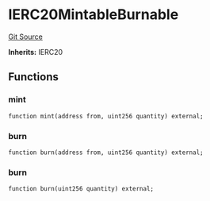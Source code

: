# IERC20MintableBurnable
[Git Source](https://github.com/jordaniza/auxo-governance/blob/a1f69a902e4549a031b707b4f353e1bf999b68f6/src/interfaces/IERC20MintableBurnable.sol)

**Inherits:**
IERC20


## Functions
### mint


```solidity
function mint(address from, uint256 quantity) external;
```

### burn


```solidity
function burn(address from, uint256 quantity) external;
```

### burn


```solidity
function burn(uint256 quantity) external;
```

